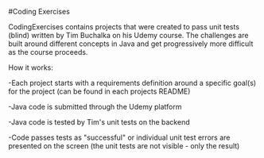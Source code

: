 #Coding Exercises

CodingExercises contains projects that were created to pass unit tests (blind) written by Tim Buchalka on his Udemy course. The challenges are built around different concepts in Java and get progressively more difficult as the course proceeds.


How it works:

-Each project starts with a requirements definition around a specific goal(s) for the project (can be found in each projects README)

-Java code is submitted through the Udemy platform

-Java code is tested by Tim's unit tests on the backend

-Code passes tests as "successful" or individual unit test errors are presented on the screen (the unit tests are not visible - only the result)
